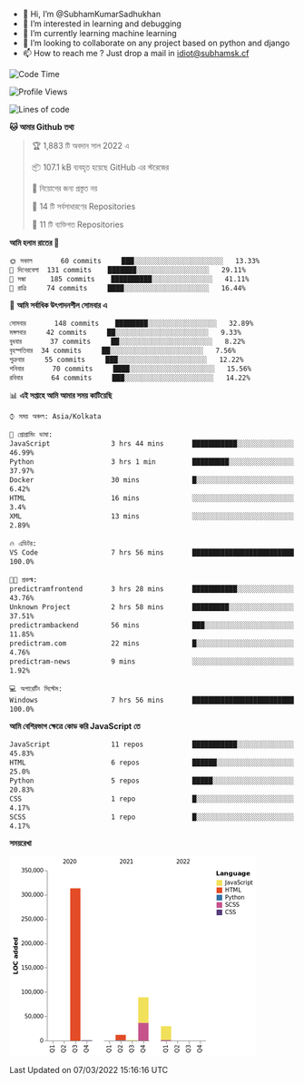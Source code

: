 - 👋 Hi, I’m @SubhamKumarSadhukhan
- 👀 I’m interested in learning and debugging
- 🌱 I’m currently learning machine learning
- 💞️ I’m looking to collaborate on any project based on python and django
- 📫 How to reach me ?
      Just drop a mail in idiot@subhamsk.cf

<!---
SubhamKumarSadhukhan/SubhamKumarSadhukhan is a ✨ special ✨ repository because its `README.md` (this file) appears on your GitHub profile.
You can click the Preview link to take a look at your changes.
--->


<!--START_SECTION:waka-->
![Code Time](http://img.shields.io/badge/Code%20Time-236%20hrs%2014%20mins-blue)

![Profile Views](http://img.shields.io/badge/%E0%A6%AA%E0%A7%8D%E0%A6%B0%E0%A7%8B%E0%A6%AB%E0%A6%BE%E0%A6%87%E0%A6%B2%20%E0%A6%A6%E0%A6%B0%E0%A7%8D%E0%A6%B6%E0%A6%A8-0-blue)

![Lines of code](https://img.shields.io/badge/%E0%A6%B9%E0%A7%8D%E0%A6%AF%E0%A6%BE%E0%A6%B2%E0%A7%8B%20%E0%A6%93%E0%A6%AF%E0%A6%BC%E0%A6%BE%E0%A6%B0%E0%A7%8D%E0%A6%B2%E0%A7%8D%E0%A6%A1%20%E0%A6%A5%E0%A7%87%E0%A6%95%E0%A7%87%20%E0%A6%86%E0%A6%AE%E0%A6%BF%20%E0%A6%B2%E0%A6%BF%E0%A6%96%E0%A7%87%E0%A6%9B%E0%A6%BF-446%20Thousand%20%E0%A6%95%E0%A7%8B%E0%A6%A1%E0%A7%87%E0%A6%B0%20%E0%A6%B2%E0%A6%BE%E0%A6%87%E0%A6%A8-blue)

**🐱 আমার Github তথ্য** 

> 🏆 1,883 টি অবদান সাল 2022 এ
 > 
> 📦 107.1 kB ব্যবহৃত হয়েছে GitHub এর স্টরেজের 
 > 
> 🚫 নিয়োগের জন্য প্রস্তুত নয়
 > 
> 📜 14 টি সর্বসাধারণের Repositories 
 > 
> 🔑 11 টি ব্যক্তিগত Repositories  
 > 
**আমি হলাম রাতের 🦉** 

```text
🌞 সকাল       60 commits     ███░░░░░░░░░░░░░░░░░░░░░░   13.33% 
🌆 দিনেরবেলা  131 commits    ███████░░░░░░░░░░░░░░░░░░   29.11% 
🌃 সন্ধা      185 commits    ██████████░░░░░░░░░░░░░░░   41.11% 
🌙 রাত্রি     74 commits     ████░░░░░░░░░░░░░░░░░░░░░   16.44%

```
📅 **আমি সর্বাধিক উৎপাদনশীল সোমবার এ** 

```text
সোমবার       148 commits    ████████░░░░░░░░░░░░░░░░░   32.89% 
মঙ্গলবার     42 commits     ██░░░░░░░░░░░░░░░░░░░░░░░   9.33% 
বুধবার       37 commits     ██░░░░░░░░░░░░░░░░░░░░░░░   8.22% 
বৃহস্পতিবার  34 commits     ██░░░░░░░░░░░░░░░░░░░░░░░   7.56% 
শুক্রবার     55 commits     ███░░░░░░░░░░░░░░░░░░░░░░   12.22% 
শনিবার       70 commits     ████░░░░░░░░░░░░░░░░░░░░░   15.56% 
রবিবার       64 commits     ███░░░░░░░░░░░░░░░░░░░░░░   14.22%

```


📊 **এই সপ্তাহে আমি আমার সময় কাটিয়েছি** 

```text
⌚︎ সময় অঞ্চল: Asia/Kolkata

💬 প্রোগ্রামিং ভাষা: 
JavaScript               3 hrs 44 mins       ███████████░░░░░░░░░░░░░░   46.99% 
Python                   3 hrs 1 min         █████████░░░░░░░░░░░░░░░░   37.97% 
Docker                   30 mins             █░░░░░░░░░░░░░░░░░░░░░░░░   6.42% 
HTML                     16 mins             ░░░░░░░░░░░░░░░░░░░░░░░░░   3.4% 
XML                      13 mins             ░░░░░░░░░░░░░░░░░░░░░░░░░   2.89%

🔥 এডিটর: 
VS Code                  7 hrs 56 mins       █████████████████████████   100.0%

🐱‍💻 প্রকল্ম: 
predictramfrontend       3 hrs 28 mins       ███████████░░░░░░░░░░░░░░   43.76% 
Unknown Project          2 hrs 58 mins       █████████░░░░░░░░░░░░░░░░   37.51% 
predictrambackend        56 mins             ███░░░░░░░░░░░░░░░░░░░░░░   11.85% 
predictram.com           22 mins             █░░░░░░░░░░░░░░░░░░░░░░░░   4.76% 
predictram-news          9 mins              ░░░░░░░░░░░░░░░░░░░░░░░░░   1.92%

💻 অপারেটিং সিস্টেম: 
Windows                  7 hrs 56 mins       █████████████████████████   100.0%

```

**আমি বেশিরভাগ ক্ষেত্রে কোড করি JavaScript তে** 

```text
JavaScript               11 repos            ███████████░░░░░░░░░░░░░░   45.83% 
HTML                     6 repos             ██████░░░░░░░░░░░░░░░░░░░   25.0% 
Python                   5 repos             █████░░░░░░░░░░░░░░░░░░░░   20.83% 
CSS                      1 repo              █░░░░░░░░░░░░░░░░░░░░░░░░   4.17% 
SCSS                     1 repo              █░░░░░░░░░░░░░░░░░░░░░░░░   4.17%

```


**সময়রেখা**

![Chart not found](https://raw.githubusercontent.com/SubhamKumarSadhukhan/SubhamKumarSadhukhan/main/charts/bar_graph.png) 


 Last Updated on 07/03/2022 15:16:16 UTC
<!--END_SECTION:waka-->
